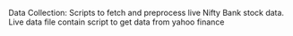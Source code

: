 Data Collection: Scripts to fetch and preprocess live Nifty Bank stock data.
Live data file contain script to get data from yahoo finance
